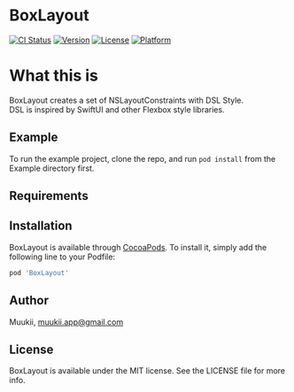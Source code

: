 # BoxLayout

[![CI Status](https://img.shields.io/travis/Muukii/BoxLayout.svg?style=flat)](https://travis-ci.org/Muukii/BoxLayout)
[![Version](https://img.shields.io/cocoapods/v/BoxLayout.svg?style=flat)](https://cocoapods.org/pods/BoxLayout)
[![License](https://img.shields.io/cocoapods/l/BoxLayout.svg?style=flat)](https://cocoapods.org/pods/BoxLayout)
[![Platform](https://img.shields.io/cocoapods/p/BoxLayout.svg?style=flat)](https://cocoapods.org/pods/BoxLayout)

# What this is

BoxLayout creates a set of NSLayoutConstraints with DSL Style.<br>
DSL is inspired by SwiftUI and other Flexbox style libraries.

## Example

To run the example project, clone the repo, and run `pod install` from the Example directory first.

## Requirements

## Installation

BoxLayout is available through [CocoaPods](https://cocoapods.org). To install
it, simply add the following line to your Podfile:

```ruby
pod 'BoxLayout'
```

## Author

Muukii, muukii.app@gmail.com

## License

BoxLayout is available under the MIT license. See the LICENSE file for more info.
